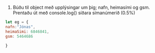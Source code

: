 1. Búðu til object með upplýsingar um þig; nafn, heimasími og gsm. Prentaðu út með
console.log() síðara símanúmerið (0.5%)
```javascript
let eg = {
nafn:"Jónas", 
heimaSimi: 6846841, 
gsm: 5464686

}

```
